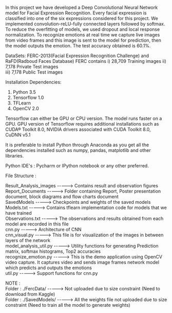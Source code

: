 In this project we have developed a Deep Convolutional Neural Network model for Facial Expression Recognition. Every facial expression is classified into one of the six expressions considered for this project. We implemented convolution-reLU-fully connected layers followed by softmax. To reduce the overfitting of models, we used dropout and local response normalization. To recognize emotions at real time we capture live images from video frames and this image is sent to the model for prediction, then the model outputs the emotion. The test accuracy obtained is 60.1%.

DataSets: FERC-2013(Facial Expression Recognition Challenge) and RaFD(Radboud Faces Database)
FERC contains i)   28,709 Training images
			  ii)  7,178 Private Test images	
			  iii) 7,178 Public Test images

Installation Dependencies:

1) Python 3.5
2) Tensorflow 1.0
3) TFLearn
4) OpenCV 2.0

Tensorflow can either be GPU or CPU version. The model runs faster on a GPU. GPU version of Tensorflow requires additional installations such as CUDA® Toolkit 8.0, NVIDIA drivers associated with CUDA Toolkit 8.0, CuDNN v5.1

It is preferable to install Python through Anaconda as you get all the dependencies installed such as numpy, pandas, matplotlib and other libraries.

Python IDE's : Pycharm or IPython notebook or any other preferred.


File Structure :  <br />

Result_Analysis_images  -----> Contains result and observation figures <br/>
Report_Documents		-----> Folder containing Report, Poster presentation document, block diagrams and flow 								   charts document <br/>
SavedModels             -----> Checkpoints and weights of the saved models <br/>
Models.txt  			-----> Contains tflearn implementation code for models that we have trained <br/> 
Observations.txt 		-----> The observations and results obtained from each model are recorded in this file <br/>
cnn.py                  -----> Architecture of CNN <br/>
cnn_visual.py 			-----> This file is for visualization of the images in between layers of the network <br/>
model_analysis_util.py  -----> Utility functions for generating Prediction matrix, softmax histograms, Top2 accuracies <br/>
recognize_emotion.py 	-----> This is the demo application using OpenCV video capture. It captures video and sends image frames 
							   network model which predicts and outputs the emotions <br/>
util.py                 -----> Support functions for cnn.py <br/>


NOTE : <br />
Folder : ./FercData/    -----> Not uploaded due to size constraint (Need to download from Kaggle) <br />
Folder : ./SavedModels/ -----> All the weights file not uploaded due to size constraint (Need to train all the model to generate weights) <br />

